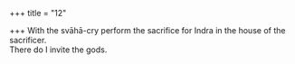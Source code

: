 +++
title = "12"

+++
With the svāhā-cry perform the sacrifice for Indra in the house of the  sacrificer.  
There do I invite the gods.  